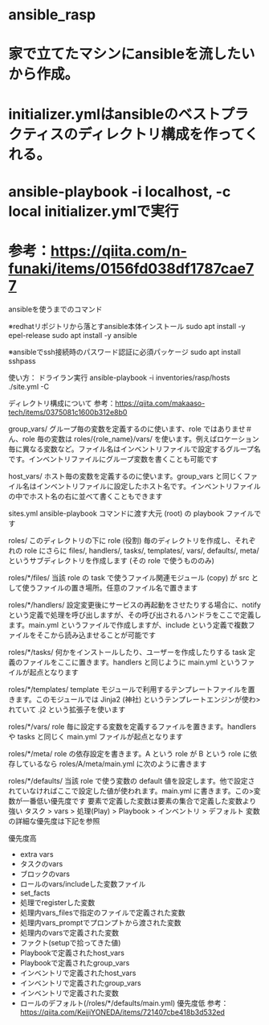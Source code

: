# ansible_rasp
# 家で立てたマシンにansibleを流したいから作成。

# initializer.ymlはansibleのベストプラクティスのディレクトリ構成を作ってくれる。
# ansible-playbook -i localhost, -c local initializer.ymlで実行
# 参考：https://qiita.com/n-funaki/items/0156fd038df1787cae77


ansibleを使うまでのコマンド

※redhatリポジトリから落とすansible本体インストール
sudo apt install -y epel-release
sudo apt install -y ansible

※ansibleでssh接続時のパスワード認証に必須パッケージ
sudo apt install sshpass



使い方：
ドライラン実行
ansible-playbook -i inventories/rasp/hosts ./site.yml -C


ディレクトリ構成について
参考：https://qiita.com/makaaso-tech/items/0375081c1600b312e8b0

group_vars/
グループ毎の変数を定義するのに使います、role ではありませ＃ん、role 毎の変数は roles/{role_name}/vars/ を使います。例えばロケーション毎に異なる変数など。ファイル名はインベントリファイルで設定するグループ名です。インベントリファイルにグループ変数を書くことも可能です

host_vars/
ホスト毎の変数を定義するのに使います。group_vars と同じくファイル名はインベントリファイルに設定したホスト名です。インベントリファイルの中でホスト名の右に並べて書くこともできます

sites.yml
ansible-playbook コマンドに渡す大元 (root) の playbook ファイルです

roles/
このディレクトリの下に role (役割) 毎のディレクトリを作成し、それぞれの role にさらに files/, handlers/, tasks/, templates/, vars/, defaults/, meta/ というサブディレクトリを作成します (その role で使うもののみ)

roles/*/files/
当該 role の task で使うファイル関連モジュール (copy) が src として使うファイルの置き場所。任意のファイル名で置きます

roles/*/handlers/
設定変更後にサービスの再起動をさせたりする場合に、notify という定義で処理を呼び出しますが、その呼び出されるハンドラをここで定義します。main.yml というファイルで作成しますが、include という定義で複数ファイルをそこから読み込ませることが可能です

roles/*/tasks/
何かをインストールしたり、ユーザーを作成したりする task 定義のファイルをここに置きます。handlers と同じように main.yml というファイルが起点となります

roles/*/templates/
template モジュールで利用するテンプレートファイルを置きます。このモジュールでは Jinja2 (神社) というテンプレートエンジンが使わ>れていて .j2 という拡張子を使います

roles/*/vars/
role 毎に設定する変数を定義するファイルを置きます。handlers や tasks と同じく main.yml ファイルが起点となります

roles/*/meta/
role の依存設定を書きます。A という role が B という role に依存しているなら roles/A/meta/main.yml に次のように書きます

roles/*/defaults/
当該 role で使う変数の default 値を設定します。他で設定されていなければここで設定した値が使われます。main.yml に書きます。この>変数が一番低い優先度です 
要素で定義した変数は要素の集合で定義した変数より強い
タスク > vars > 処理(Play) > Playbook > インベントリ > デフォルト
変数の詳細な優先度は下記を参照

優先度高
- extra vars
- タスクのvars
- ブロックのvars
- ロールのvars/includeした変数ファイル
- set_facts
- 処理でregisterした変数
- 処理内vars_filesで指定のファイルで定義された変数
- 処理内vars_promptでプロンプトから渡された変数
- 処理内のvarsで定義された変数
- ファクト(setupで拾ってきた値)
- Playbookで定義されたhost_vars
- Playbookで定義されたgroup_vars
- インベントリで定義されたhost_vars
- インベントリで定義されたgroup_vars
- インベントリで定義された変数
- ロールのデフォルト(/roles/*/defaults/main.yml)
優先度低
参考：https://qiita.com/KeijiYONEDA/items/721407cbe418b3d532ed